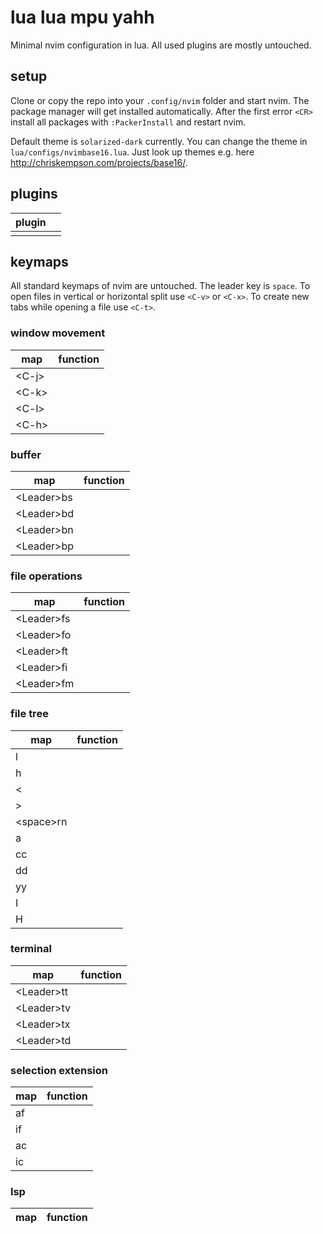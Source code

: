 # lua lua mpu yahh

Minimal nvim configuration in lua. All used plugins are mostly untouched.

## setup

Clone or copy the repo into your `.config/nvim` folder and start nvim. The package manager will get installed automatically. After the first error `<CR>` install all packages with `:PackerInstall` and restart nvim.

Default theme is `solarized-dark` currently. You can change the theme in `lua/configs/nvimbase16.lua`. Just look up themes e.g. here <http://chriskempson.com/projects/base16/>.

## plugins

| plugin |     |
| ------ | --- |
|        |     |

## keymaps

All standard keymaps of nvim are untouched. The leader key is `space`. To open files in vertical or horizontal split use `<C-v>` or `<C-x>`. To create new tabs while opening a file use `<C-t>`.

### window movement

| map    | function |
| ------ | -------- |
| <C-j\> |          |
| <C-k\> |          |
| <C-l\> |          |
| <C-h\> |          |

### buffer

| map         | function |
| ----------- | -------- |
| <Leader\>bs |          |
| <Leader\>bd |          |
| <Leader\>bn |          |
| <Leader\>bp |          |

### file operations

| map         | function |
| ----------- | -------- |
| <Leader\>fs |          |
| <Leader\>fo |          |
| <Leader\>ft |          |
| <Leader\>fi |          |
| <Leader\>fm |          |

### file tree

| map        | function |
| ---------- | -------- |
| l          |          |
| h          |          |
| <          |          |
| \>         |          |
| <space\>rn |          |
| a          |          |
| cc         |          |
| dd         |          |
| yy         |          |
| I          |          |
| H          |          |

### terminal

| map         | function |
| ----------- | -------- |
| <Leader\>tt |          |
| <Leader\>tv |          |
| <Leader\>tx |          |
| <Leader\>td |          |

### selection extension

| map | function |
| --- | -------- |
| af  |          |
| if  |          |
| ac  |          |
| ic  |          |

### lsp

| map | function |
| --- | -------- |
